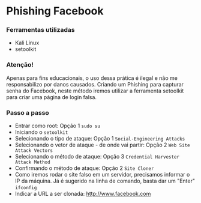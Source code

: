 # Phishing Facebook

### Ferramentas utilizadas
- Kali Linux
- setoolkit

### Atenção!
Apenas para fins educacionais, o uso dessa prática é ilegal e não me responsabilizo por danos causados.
Criando um Phishing para capturar senha do Facebook, neste método iremos utilizar a ferramenta setoolkit para criar uma página de login falsa.

### Passo a passo
- Entrar como root: Opção 1 ``` sudo su ```
- Iniciando o ``` setoolkit ```
- Selecionando o tipo de ataque: Opção 1 ``` Social-Engineering Attacks ```
- Selecionando o vetor de ataque - de onde vai partir: Opção 2 ``` Web Site Attack Vectors ```
- Selecionando o método de ataque: Opção 3 ```Credential Harvester Attack Method ```
- Confirmando o método de ataque: Opção 2 ``` Site Cloner ```
- Como iremos rodar o site falso em um servidor, precisamos informar o IP da máquina. Já é sugerido na linha de comando, basta dar um "Enter" ``` ifconfig ```
- Indicar a URL a ser clonada: http://www.facebook.com
